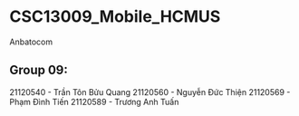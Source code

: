 # CSC13009_Mobile_HCMUS
Anbatocom
## Group 09:
21120540 - Trần Tôn Bửu Quang
21120560 - Nguyễn Đức Thiện
21120569 - Phạm Đình Tiến
21120589 - Trương Anh Tuấn
